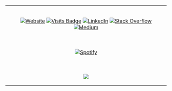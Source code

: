 <table style= "margin-left:auto; margin-right:auto; width:100%">

<td style="text-align:center;"> 

&nbsp; <br>
[![Website](https://img.shields.io/website?down_color=lightgrey&down_message=DOWN&label=TEMIR.DEV&style=for-the-badge&up_color=green&up_message=UP&url=https://dtemir.github.io/)](https://dtemir.github.io/)
[![Visits Badge](http://150.136.57.17:3000/visits/dtemir/dtemir?style=for-the-badge&color=green)](https://github.com/dtemir)
[![LinkedIn](https://img.shields.io/badge/LinkedIn-0077B5?style=for-the-badge&logo=linkedin&logoColor=white)](https://www.linkedin.com/in/damirtemir/)
[![Stack Overflow](https://img.shields.io/badge/Stack_Overflow-FE7A16?style=for-the-badge&logo=stack-overflow&logoColor=white)](https://stackoverflow.com/users/13912197/damir-temir)
[![Medium](https://img.shields.io/badge/Medium-12100E?style=for-the-badge&logo=medium&logoColor=white)](https://damirtemir.medium.com/)

</td>

<tr>
<td style="text-align: center;">

&nbsp; <br>
[![Spotify](https://dtemir.vercel.app/api/spotify)](https://open.spotify.com/user/iu8euz0mkxgr32e0e3qbjl7w5)

</td>
</tr>
<td style="text-align: center;">

&nbsp; <br>
<a href="https://github.com/dtemir">
    <img align="center" src="https://github-readme-stats.vercel.app/api?username=dtemir&hide_border=True" />
</a>

</td>
</table> 

[//]: <> (The badges are provided by shield.io)
[//]: <> (The visits badge is provided by https://pufler.dev/sgit-badges/. 
It is nice because it is based on shield.io and can be customized)
[//]: <> (The spotify widget is provided by https://github.com/novatorem and is hosted on Vercel)
